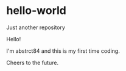 # hello-world

Just another repository

Hello!

I'm abstrct84 and this is my first time coding. 

Cheers to the future.
